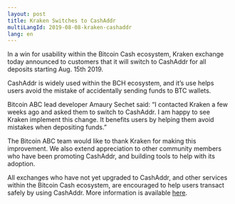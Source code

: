 ```yaml
---
layout: post
title: Kraken Switches to CashAddr
multiLangId: 2019-08-08-kraken-cashaddr
lang: en
---
```


In a win for usability within the Bitcoin Cash ecosystem, Kraken exchange today announced to customers that it will switch to CashAddr for all deposits starting Aug. 15th 2019.

CashAddr is widely used within the BCH ecosystem, and it’s use helps users avoid the mistake of accidentally sending funds to BTC wallets.

Bitcoin ABC lead developer Amaury Sechet said: “I contacted Kraken a few weeks ago and asked them to switch to CashAddr. I am happy to see Kraken implement this change. It benefits users by helping them avoid mistakes when depositing funds.”

The Bitcoin ABC team would like to thank Kraken for making this improvement. We also extend appreciation to other community members who have been promoting CashAddr, and building tools to help with its adoption.

All exchanges who have not yet upgraded to CashAddr, and other services within the Bitcoin Cash ecosystem, are encouraged to help users transact safely by using CashAddr. More information is available [here](https://www.bitcoinabc.org/2018-01-14-CashAddr/).
